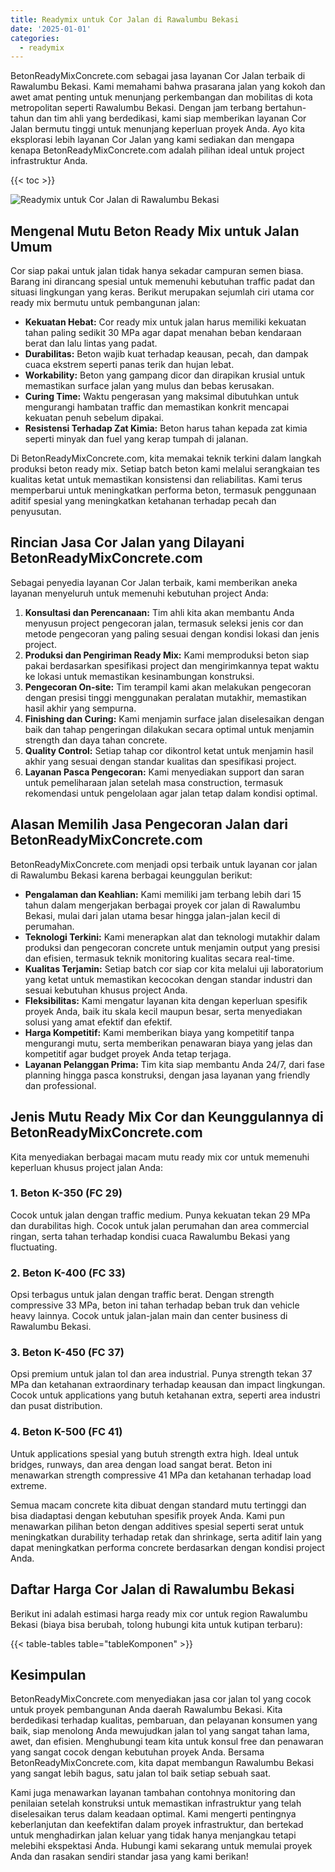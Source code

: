 ```yaml
---
title: Readymix untuk Cor Jalan di Rawalumbu Bekasi
date: '2025-01-01'
categories:
  - readymix
---
```


BetonReadyMixConcrete.com sebagai jasa layanan Cor Jalan terbaik di Rawalumbu Bekasi. Kami memahami bahwa prasarana jalan yang kokoh dan awet amat penting untuk menunjang perkembangan dan mobilitas di kota metropolitan seperti Rawalumbu Bekasi. Dengan jam terbang bertahun-tahun dan tim ahli yang berdedikasi, kami siap memberikan layanan Cor Jalan bermutu tinggi untuk menunjang keperluan proyek Anda. Ayo kita eksplorasi lebih layanan Cor Jalan yang kami sediakan dan mengapa kenapa BetonReadyMixConcrete.com adalah pilihan ideal untuk project infrastruktur Anda.

{{< toc >}}

![Readymix untuk Cor Jalan di Rawalumbu Bekasi](https://betoncor8.github.io/cor/harga-beton-readymix-concrete%20(36).png)

## Mengenal Mutu Beton Ready Mix untuk Jalan Umum

Cor siap pakai untuk jalan tidak hanya sekadar campuran semen biasa. Barang ini dirancang spesial untuk memenuhi kebutuhan traffic padat dan situasi lingkungan yang keras. Berikut merupakan sejumlah ciri utama cor ready mix bermutu untuk pembangunan jalan:

- **Kekuatan Hebat:** Cor ready mix untuk jalan harus memiliki kekuatan tahan paling sedikit 30 MPa agar dapat menahan beban kendaraan berat dan lalu lintas yang padat.
- **Durabilitas:** Beton wajib kuat terhadap keausan, pecah, dan dampak cuaca ekstrem seperti panas terik dan hujan lebat.
- **Workability:** Beton yang gampang dicor dan dirapikan krusial untuk memastikan surface jalan yang mulus dan bebas kerusakan.
- **Curing Time:** Waktu pengerasan yang maksimal dibutuhkan untuk mengurangi hambatan traffic dan memastikan konkrit mencapai kekuatan penuh sebelum dipakai.
- **Resistensi Terhadap Zat Kimia:** Beton harus tahan kepada zat kimia seperti minyak dan fuel yang kerap tumpah di jalanan.

Di BetonReadyMixConcrete.com, kita memakai teknik terkini dalam langkah produksi beton ready mix. Setiap batch beton kami melalui serangkaian tes kualitas ketat untuk memastikan konsistensi dan reliabilitas. Kami terus memperbarui untuk meningkatkan performa beton, termasuk penggunaan aditif spesial yang meningkatkan ketahanan terhadap pecah dan penyusutan.

## Rincian Jasa Cor Jalan yang Dilayani BetonReadyMixConcrete.com

Sebagai penyedia layanan Cor Jalan terbaik, kami memberikan aneka layanan menyeluruh untuk memenuhi kebutuhan project Anda:

1. **Konsultasi dan Perencanaan:** Tim ahli kita akan membantu Anda menyusun project pengecoran jalan, termasuk seleksi jenis cor dan metode pengecoran yang paling sesuai dengan kondisi lokasi dan jenis project.
2. **Produksi dan Pengiriman Ready Mix:** Kami memproduksi beton siap pakai berdasarkan spesifikasi project dan mengirimkannya tepat waktu ke lokasi untuk memastikan kesinambungan konstruksi.
3. **Pengecoran On-site:** Tim terampil kami akan melakukan pengecoran dengan presisi tinggi menggunakan peralatan mutakhir, memastikan hasil akhir yang sempurna.
4. **Finishing dan Curing:** Kami menjamin surface jalan diselesaikan dengan baik dan tahap pengeringan dilakukan secara optimal untuk menjamin strength dan daya tahan concrete.
5. **Quality Control:** Setiap tahap cor dikontrol ketat untuk menjamin hasil akhir yang sesuai dengan standar kualitas dan spesifikasi project.
6. **Layanan Pasca Pengecoran:** Kami menyediakan support dan saran untuk pemeliharaan jalan setelah masa construction, termasuk rekomendasi untuk pengelolaan agar jalan tetap dalam kondisi optimal.

## Alasan Memilih Jasa Pengecoran Jalan dari BetonReadyMixConcrete.com

BetonReadyMixConcrete.com menjadi opsi terbaik untuk layanan cor jalan di Rawalumbu Bekasi karena berbagai keunggulan berikut:

- **Pengalaman dan Keahlian:** Kami memiliki jam terbang lebih dari 15 tahun dalam mengerjakan berbagai proyek cor jalan di Rawalumbu Bekasi, mulai dari jalan utama besar hingga jalan-jalan kecil di perumahan.
- **Teknologi Terkini:** Kami menerapkan alat dan teknologi mutakhir dalam produksi dan pengecoran concrete untuk menjamin output yang presisi dan efisien, termasuk teknik monitoring kualitas secara real-time.
- **Kualitas Terjamin:** Setiap batch cor siap cor kita melalui uji laboratorium yang ketat untuk memastikan kecocokan dengan standar industri dan sesuai kebutuhan khusus project Anda.
- **Fleksibilitas:** Kami mengatur layanan kita dengan keperluan spesifik proyek Anda, baik itu skala kecil maupun besar, serta menyediakan solusi yang amat efektif dan efektif.
- **Harga Kompetitif:** Kami memberikan biaya yang kompetitif tanpa mengurangi mutu, serta memberikan penawaran biaya yang jelas dan kompetitif agar budget proyek Anda tetap terjaga.
- **Layanan Pelanggan Prima:** Tim kita siap membantu Anda 24/7, dari fase planning hingga pasca konstruksi, dengan jasa layanan yang friendly dan professional.

## Jenis Mutu Ready Mix Cor dan Keunggulannya di BetonReadyMixConcrete.com

Kita menyediakan berbagai macam mutu ready mix cor untuk memenuhi keperluan khusus project jalan Anda:

### 1\. Beton K-350 (FC 29)

Cocok untuk jalan dengan traffic medium. Punya kekuatan tekan 29 MPa dan durabilitas high. Cocok untuk jalan perumahan dan area commercial ringan, serta tahan terhadap kondisi cuaca Rawalumbu Bekasi yang fluctuating.

### 2\. Beton K-400 (FC 33)

Opsi terbagus untuk jalan dengan traffic berat. Dengan strength compressive 33 MPa, beton ini tahan terhadap beban truk dan vehicle heavy lainnya. Cocok untuk jalan-jalan main dan center business di Rawalumbu Bekasi.

### 3\. Beton K-450 (FC 37)

Opsi premium untuk jalan tol dan area industrial. Punya strength tekan 37 MPa dan ketahanan extraordinary terhadap keausan dan impact lingkungan. Cocok untuk applications yang butuh ketahanan extra, seperti area industri dan pusat distribution.

### 4\. Beton K-500 (FC 41)

Untuk applications spesial yang butuh strength extra high. Ideal untuk bridges, runways, dan area dengan load sangat berat. Beton ini menawarkan strength compressive 41 MPa dan ketahanan terhadap load extreme.

Semua macam concrete kita dibuat dengan standard mutu tertinggi dan bisa diadaptasi dengan kebutuhan spesifik proyek Anda. Kami pun menawarkan pilihan beton dengan additives spesial seperti serat untuk meningkatkan durability terhadap retak dan shrinkage, serta aditif lain yang dapat meningkatkan performa concrete berdasarkan dengan kondisi project Anda.

## Daftar Harga Cor Jalan di Rawalumbu Bekasi

Berikut ini adalah estimasi harga ready mix cor untuk region Rawalumbu Bekasi (biaya bisa berubah, tolong hubungi kita untuk kutipan terbaru):

{{< table-tables table="tableKomponen" >}}

## Kesimpulan

BetonReadyMixConcrete.com menyediakan jasa cor jalan tol yang cocok untuk proyek pembangunan Anda daerah Rawalumbu Bekasi. Kita berdedikasi terhadap kualitas, pembaruan, dan pelayanan konsumen yang baik, siap menolong Anda mewujudkan jalan tol yang sangat tahan lama, awet, dan efisien. Menghubungi team kita untuk konsul free dan penawaran yang sangat cocok dengan kebutuhan proyek Anda. Bersama BetonReadyMixConcrete.com, kita dapat membangun Rawalumbu Bekasi yang sangat lebih bagus, satu jalan tol baik setiap sebuah saat.

Kami juga menawarkan layanan tambahan contohnya monitoring dan penilaian setelah konstruksi untuk memastikan infrastruktur yang telah diselesaikan terus dalam keadaan optimal. Kami mengerti pentingnya keberlanjutan dan keefektifan dalam proyek infrastruktur, dan bertekad untuk menghadirkan jalan keluar yang tidak hanya menjangkau tetapi melebihi ekspektasi Anda. Hubungi kami sekarang untuk memulai proyek Anda dan rasakan sendiri standar jasa yang kami berikan!
